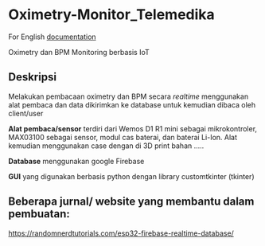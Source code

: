 # Oximetry-Monitor_Telemedika

For English [documentation](README-en.md)

Oximetry dan BPM Monitoring berbasis IoT

## Deskripsi
Melakukan pembacaan oximetry dan BPM secara _realtime_ menggunakan alat pembaca dan data dikirimkan ke database untuk kemudian dibaca oleh client/user

**Alat pembaca/sensor** terdiri dari Wemos D1 R1 mini sebagai mikrokontroler, MAX03100 sebagai sensor, modul cas baterai, dan baterai Li-Ion. Alat kemudian menggunakan case dengan di 3D print bahan .....

**Database** menggunakan google Firebase

**GUI** yang digunakan berbasis python dengan library customtkinter (tkinter)

## Beberapa jurnal/ website yang membantu dalam pembuatan:

https://randomnerdtutorials.com/esp32-firebase-realtime-database/
